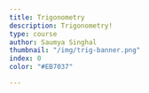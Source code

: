 ```yaml
---
title: Trigonometry
description: Trigonometry!
type: course
author: Saumya Singhal
thumbnail: "/img/trig-banner.png"
index: 0
color: "#EB7037"

---
```

